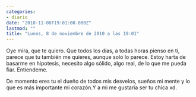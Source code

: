 ```yaml
---
categories:
- diario
date: "2010-11-08T19:01:00.000Z"
lastmod: ""
title: "Lunes, 8 de noviembre de 2010 a las 19:01"
---
```


Oye mira, que te quiero. Que todos los dí­as, a todas horas pienso en ti, parece que tu también me quieres, aunque solo lo parece. Estoy harta  de basarme en hipotesis, necesito algo sólido, algo real, de lo que me pueda fiar. Entiendeme. 


De momento eres tu el dueño de todos mis desvelos, sueños mi mente y lo que es más importante mi corazón.Y a mi me gustaria ser tu chica xd.